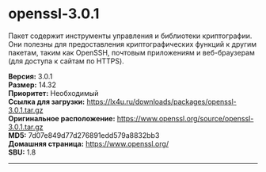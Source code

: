 # openssl-3.0.1

Пакет содержит инструменты управления и библиотеки криптографии. Они полезны для предоставления криптографических функций к другим пакетам, таким как OpenSSH, почтовым приложениям и веб-браузерам (для доступа к сайтам по HTTPS).

**Версия:** 3.0.1
<br />
**Размер:** 14.32
<br />
**Приоритет:** Необходимый
<br />
**Ссылка для загрузки:** https://lx4u.ru/downloads/packages/openssl-3.0.1.tar.gz
<br />
**Оригинальное расположение:** https://www.openssl.org/source/openssl-3.0.1.tar.gz
<br />
**MD5:** 7d07e849d77d276891edd579a8832bb3
<br />
**Домашняя страница:** https://www.openssl.org/
        <br />
**SBU:** 1.8

***
            